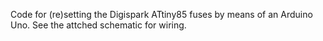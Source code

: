 Code for (re)setting the Digispark ATtiny85 fuses by means of an Arduino Uno.
See the attched schematic for wiring.
